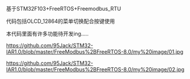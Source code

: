 基于STM32F103+FreeRTOS+Freemodbus_RTU 

代码包括OLCD_12864的菜单切换配合按键使用

本代码里面有许多功能待开发ing.....

https://github.com/95Jack/STM32-IAR1.0/blob/master/FreeModbus%2BFreeRTOS-8.0/my%20image/01.jpg

https://github.com/95Jack/STM32-IAR1.0/blob/master/FreeModbus%2BFreeRTOS-8.0/my%20image/02.jpg
